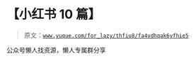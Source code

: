 # 【小红书 10 篇】

> 原文：[`www.yuque.com/for_lazy/thfiu8/fa4vdhqak6yfhie5`](https://www.yuque.com/for_lazy/thfiu8/fa4vdhqak6yfhie5)

<ne-p id="u0bf9e342" data-lake-id="u0bf9e342"><ne-text id="uf0b66add">公众号懒人找资源，懒人专属群分享</ne-text></ne-p>